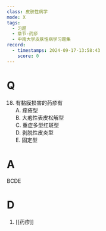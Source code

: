 ```yaml
---
class: 皮肤性病学
mode: X
tags:
  - 习题
  - 章节-药疹
  - 中南大学皮肤性病学习题集
record:
  - timestamps: 2024-09-17-13:58:43
    score: 0
---
```


# Q
18. 有黏膜损害的药疹有  
A. 痤疮型  
B. 大疱性表皮松解型  
C. 重症多型红斑型  
D. 剥脱性皮炎型  
E. 固定型  
# A
BCDE
# D
1. [[药疹]]